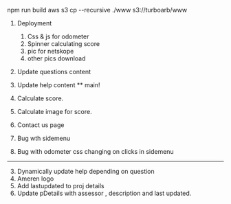  npm run build
aws s3 cp --recursive ./www s3://turboarb/www


1. Deployment
    1. Css & js for odometer
    2. Spinner calculating score
    3. pic for netskope
    4. other pics download
7. Update questions content
8. Update help content ** main!
4. Calculate score.
5. Calculate image for score.
6. Contact us page

5. Bug wth sidemenu
6. Bug with odometer css changing on clicks in sidemenu


------

3. Dynamically update help depending on question
7. Ameren logo
1. Add lastupdated to proj details
2. Update pDetails with assessor , description and last updated.
